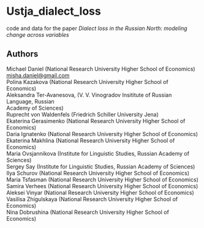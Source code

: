 # Ustja_dialect_loss
code and data for the paper _Dialect loss in the Russian North: modeling change across variables_

## Authors
Michael Daniel (National Research University Higher School of Economics) misha.daniel@gmail.com  
Polina Kazakova (National Research University Higher School of Economics)  
Aleksandra Ter-Avanesova, (V. V. Vinogradov Insititute of Russian Language, Russian  
Academy of Sciences)  
Ruprecht von Waldenfels (Friedrich Schiller University Jena)  
Ekaterina Gerasimenko (National Research University Higher School of Economics)  
Daria Ignatenko (National Research University Higher School of Economics)  
Ekaterina Makhlina (National Research University Higher School of Economics)  
Maria Ovsjannikova (Institute for Linguistic Studies, Russian Academy of Sciences)  
Sergey Say (Institute for Linguistic Studies, Russian Academy of Sciences)  
Ilya Schurov (National Research University Higher School of Economics)  
Maria Tsfasman (National Research University Higher School of Economics)  
Samira Verhees (National Research University Higher School of Economics)  
Aleksei Vinyar (National Research University Higher School of Economics)  
Vasilisa Zhigulskaya (National Research University Higher School of Economics)  
Nina Dobrushina (National Research University Higher School of Economics)  
